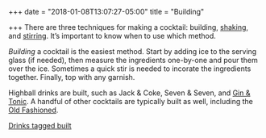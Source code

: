 +++
date = "2018-01-08T13:07:27-05:00"
title = "Building"

+++
There are three techniques for making a cocktail: building, [shaking](/techniques/shaking), and [stirring](/techniques/stirring). It’s important to know when to use which method.
<!--more-->

*Building* a cocktail is the easiest method. Start by adding ice to the serving glass (if needed), then measure the ingredients one-by-one and pour them over the ice. Sometimes a quick stir is needed to incorate the ingredients together. Finally, top with any garnish.

Highball drinks are built, such as Jack & Coke, Seven &amp; Seven, and [Gin &amp; Tonic](/drinks/gin-and-tonic/). A handful of other cocktails are typically built as well, including the [Old Fashioned](/drinks/old-fashioned/).

[Drinks tagged built](/tags/built/)
